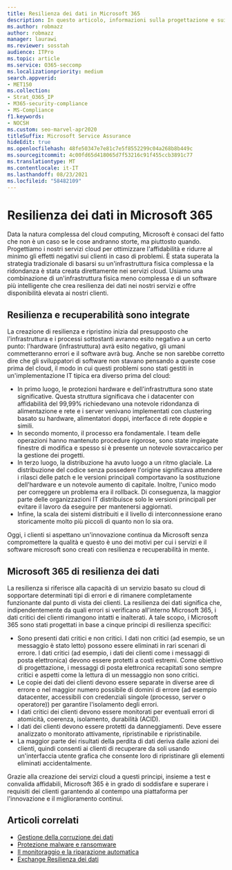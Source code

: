 ```yaml
---
title: Resilienza dei dati in Microsoft 365
description: In questo articolo, informazioni sulla progettazione e sui principi di resilienza e ripristino dei dati in Microsoft 365.
ms.author: robmazz
author: robmazz
manager: laurawi
ms.reviewer: sosstah
audience: ITPro
ms.topic: article
ms.service: O365-seccomp
ms.localizationpriority: medium
search.appverid:
- MET150
ms.collection:
- Strat_O365_IP
- M365-security-compliance
- MS-Compliance
f1.keywords:
- NOCSH
ms.custom: seo-marvel-apr2020
titleSuffix: Microsoft Service Assurance
hideEdit: true
ms.openlocfilehash: 48fe50347e7e81c7e5f8552299c04a268b8b449c
ms.sourcegitcommit: 4c00fd65d418065d7f53216c91f455ccb3891c77
ms.translationtype: MT
ms.contentlocale: it-IT
ms.lasthandoff: 08/23/2021
ms.locfileid: "58482109"
---
```

# <a name="data-resiliency-in-microsoft-365"></a>Resilienza dei dati in Microsoft 365

Data la natura complessa del cloud computing, Microsoft è consaci del fatto che non è un caso se le cose andranno storte, ma piuttosto quando. Progettiamo i nostri servizi cloud per ottimizzare l'affidabilità e ridurre al minimo gli effetti negativi sui clienti in caso di problemi. È stata superata la strategia tradizionale di basarsi su un'infrastruttura fisica complessa e la ridondanza è stata creata direttamente nei servizi cloud. Usiamo una combinazione di un'infrastruttura fisica meno complessa e di un software più intelligente che crea resilienza dei dati nei nostri servizi e offre disponibilità elevata ai nostri clienti.

## <a name="resiliency-and-recoverability-are-built-in"></a>Resilienza e recuperabilità sono integrate

La creazione di resilienza e ripristino inizia dal presupposto che l'infrastruttura e i processi sottostanti avranno esito negativo a un certo punto: l'hardware (infrastruttura) avrà esito negativo, gli umani commetteranno errori e il software avrà bug. Anche se non sarebbe corretto dire che gli sviluppatori di software non stavano pensando a queste cose prima del cloud, il modo in cui questi problemi sono stati gestiti in un'implementazione IT tipica era diverso prima del cloud:

- In primo luogo, le protezioni hardware e dell'infrastruttura sono state significative. Questa struttura significava che i datacenter con affidabilità del 99,99% richiedevano una notevole ridondanza di alimentazione e rete e i server venivano implementati con clustering basato su hardware, alimentatori doppi, interfacce di rete doppie e simili.
- In secondo momento, il processo era fondamentale. I team delle operazioni hanno mantenuto procedure rigorose, sono state impiegate finestre di modifica e spesso si è presente un notevole sovraccarico per la gestione dei progetti.
- In terzo luogo, la distribuzione ha avuto luogo a un ritmo glaciale. La distribuzione del codice senza possedere l'origine significava attendere i rilasci delle patch e le versioni principali comportavano la sostituzione dell'hardware e un notevole aumento di capitale. Inoltre, l'unico modo per correggere un problema era il rollback. Di conseguenza, la maggior parte delle organizzazioni IT distribuisce solo le versioni principali per evitare il lavoro da eseguire per mantenersi aggiornati.
- Infine, la scala dei sistemi distribuiti e il livello di interconnessione erano storicamente molto più piccoli di quanto non lo sia ora.

Oggi, i clienti si aspettano un'innovazione continua da Microsoft senza compromettere la qualità e questo è uno dei motivi per cui i servizi e il software microsoft sono creati con resilienza e recuperabilità in mente.

## <a name="microsoft-365-data-resiliency-principles"></a>Microsoft 365 di resilienza dei dati

La resilienza si riferisce alla capacità di un servizio basato su cloud di sopportare determinati tipi di errori e di rimanere completamente funzionante dal punto di vista dei clienti. La resilienza dei dati significa che, indipendentemente da quali errori si verificano all'interno Microsoft 365, i dati critici dei clienti rimangono intatti e inalterati. A tale scopo, i Microsoft 365 sono stati progettati in base a cinque principi di resilienza specifici:

- Sono presenti dati critici e non critici. I dati non critici (ad esempio, se un messaggio è stato letto) possono essere eliminati in rari scenari di errore. I dati critici (ad esempio, i dati dei clienti come i messaggi di posta elettronica) devono essere protetti a costi estremi. Come obiettivo di progettazione, i messaggi di posta elettronica recapitati sono sempre critici e aspetti come la lettura di un messaggio non sono critici.
- Le copie dei dati dei clienti devono essere separate in diverse aree di errore o nel maggior numero possibile di domini di errore (ad esempio datacenter, accessibili con credenziali singole (processo, server o operatore)) per garantire l'isolamento degli errori. 
- I dati critici dei clienti devono essere monitorati per eventuali errori di atomicità, coerenza, isolamento, durabilità (ACID).
- I dati dei clienti devono essere protetti da danneggiamenti. Deve essere analizzato o monitorato attivamente, ripristinabile e ripristinabile.
- La maggior parte dei risultati della perdita di dati deriva dalle azioni dei clienti, quindi consenti ai clienti di recuperare da soli usando un'interfaccia utente grafica che consente loro di ripristinare gli elementi eliminati accidentalmente.

Grazie alla creazione dei servizi cloud a questi principi, insieme a test e convalida affidabili, Microsoft 365 è in grado di soddisfare e superare i requisiti dei clienti garantendo al contempo una piattaforma per l'innovazione e il miglioramento continui.

## <a name="related-articles"></a>Articoli correlati

- [Gestione della corruzione dei dati](assurance-dealing-with-data-corruption.md)
- [Protezione malware e ransomware](assurance-malware-and-ransomware-protection.md)
- [Il monitoraggio e la riparazione automatica](assurance-monitoring-and-self-healing.md)
- [Exchange Resilienza dei dati](assurance-exchange-data-resiliency.md)
